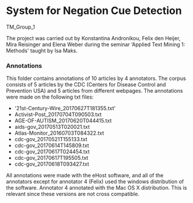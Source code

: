 # System for Negation Cue Detection
TM_Group_1

The project was carried out by Konstantina Andronikou, Felix den Heijer, Mira Reisinger and Elena Weber during the seminar ‘Applied Text Mining 1: Methods' taught by Isa Maks.

### Annotations
This folder contains annotations of 10 articles by 4 annotators. The corpus consists of 5 articles by the CDC (Centers for Disease Control and Prevention USA) and 5 articles from different webpages. The annotations were made on the following txt files:

- '21st-Century-Wire_20170627T181355.txt'
- Activist-Post_20170704T090503.txt
- AGE-OF-AUTISM_20170620T044415.txt
- aids-gov_20170513T020021.txt
- Atlas-Monitor_20160703T084322.txt
- cdc-gov_20170521T155133.txt
- cdc-gov_20170614T145809.txt
- cdc-gov_20170617T024454.txt
- cdc-gov_20170617T195505.txt
- cdc-gov_20170618T093427.txt

All annotations were made with the eHost software, and all of the annotators except for annotator 4 (Felix) used the windows distribution of the software. Annotator 4 annotated with the Mac OS X distribution. This is relevant since these versions are not cross compatible.

